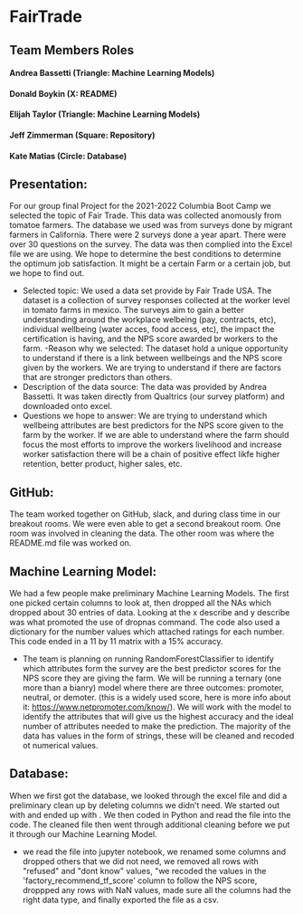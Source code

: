 # FairTrade 

## Team Members Roles
#### Andrea Bassetti (Triangle: Machine Learning Models)
#### Donald Boykin (X: README)
#### Elijah Taylor (Triangle: Machine Learning Models)
#### Jeff Zimmerman (Square: Repository)
#### Kate Matias (Circle: Database)

## Presentation: 
For our group final Project for the 2021-2022 Columbia Boot Camp we selected the topic of Fair Trade. This data was collected anomously from tomatoe farmers. The database we used was from surveys done by migrant farmers in California. There were 2 surveys done a year apart. There were over 30 questions on the survey. The data was then complied into the Excel file we are using. We hope to determine the best conditions to determine the optimum job satisfaction. It might be a certain Farm or a certain job, but we hope to find out.
- Selected topic: We used a data set provide by Fair Trade USA. The dataset is a collection of survey responses collected at the worker level in tomato farms in mexico. The surveys aim to gain a better understanding around the workplace welbeing (pay, contracts, etc), individual wellbeing (water acces, food access, etc), the impact the certification is having, and the NPS score awarded br workers to the farm.
-Reason why we selected: The dataset hold a unique opportunity to understand if there is a link between wellbeings and the NPS score given by the workers. We are trying to understand if there are factors that are stronger predictors than others. 
- Description of the data source: The data was provided by Andrea Bassetti. It was taken directly from Qualtrics (our survey platform) and downloaded onto excel. 
- Questions we hope to answer: We are trying to understand which wellbeing attributes are best predictors for the NPS score given to the farm by the worker. If we are able to understand where the farm should focus the most efforts to improve the workers livelihood and increase worker satisfaction there will be a chain of positive effect likfe higher retention, better product, higher sales, etc. 

## GitHub: 
The team worked together on GitHub, slack, and during class time in our breakout rooms. We were even able to get a second breakout room. One room was involved in cleaning the data. The other room was where the README.md file was worked on. 

## Machine Learning Model: 
We had a few people make preliminary Machine Learning Models. The first one picked certain columns to look at, then dropped all the NAs which dropped about 30 entries of data. Looking at the x describe and y describe was what promoted the use of dropnas command. The code also used a dictionary for the number values which attached ratings for each number. This code ended in a 11 by 11 matrix with a 15% accuracy.
- The team is planning on running RandomForestClassifier to identify which attributes form the survey are the best predictor scores for the NPS score they are giving the farm. We will be running a ternary (one more than a bianry) model where there are three outcomes: promoter, neutral, or demoter. (this is a widely used score, here is more info about it: https://www.netpromoter.com/know/). We will work with the model to identify the attributes that will give us the highest accuracy and the ideal number of attributes needed to make the prediction. The majority of the data has values in the form of strings, these will be cleaned and recoded ot numerical values. 

## Database: 
When we first got the database, we looked through the excel file and did a preliminary clean up by deleting columns we didn’t need. We started out with <enter original number of columns> and ended up with <enter clean data number of columns>. We then coded in Python and read the file into the code. The cleaned file then went through additional cleaning before we put it through our Machine Learning Model.
  - we read the file into jupyter notebook, we renamed some columns and dropped others that we did not need, we removed all rows with "refused" and "dont know" values, "we recoded the values in the 'factory_recommend_tf_score' column to follow the NPS score, droppped any rows with NaN values, made sure all the columns had the right data type, and finally exported the file as a csv. 
